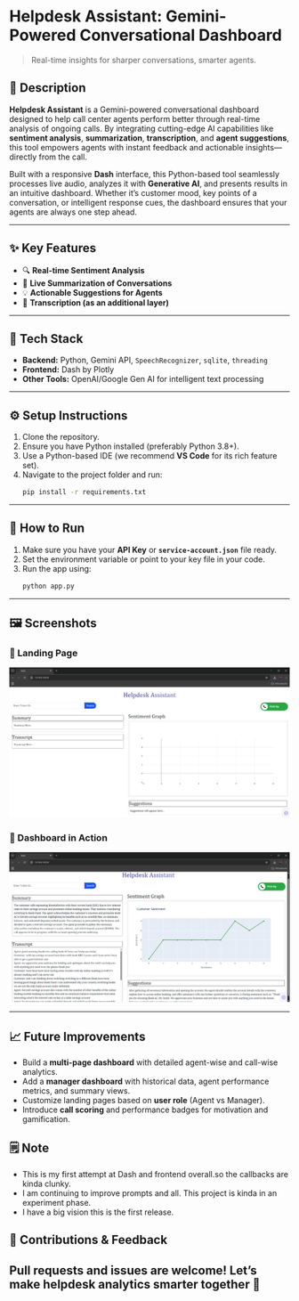
# Helpdesk Assistant: Gemini-Powered Conversational Dashboard

> Real-time insights for sharper conversations, smarter agents.

## 🧠 Description

**Helpdesk Assistant** is a Gemini-powered conversational dashboard designed to help call center agents perform better through real-time analysis of ongoing calls. By integrating cutting-edge AI capabilities like **sentiment analysis**, **summarization**, **transcription**, and **agent suggestions**, this tool empowers agents with instant feedback and actionable insights—directly from the call.

Built with a responsive **Dash** interface, this Python-based tool seamlessly processes live audio, analyzes it with **Generative AI**, and presents results in an intuitive dashboard. Whether it’s customer mood, key points of a conversation, or intelligent response cues, the dashboard ensures that your agents are always one step ahead.

---

## ✨ Key Features

- 🔍 **Real-time Sentiment Analysis**
- 📝 **Live Summarization of Conversations**
- 💡 **Actionable Suggestions for Agents**
- 📜 **Transcription (as an additional layer)**

---

## 🧰 Tech Stack

- **Backend:** Python, Gemini API, `SpeechRecognizer`, `sqlite`, `threading`
- **Frontend:** Dash by Plotly
- **Other Tools:** OpenAI/Google Gen AI for intelligent text processing

---

## ⚙️ Setup Instructions

1. Clone the repository.
2. Ensure you have Python installed (preferably Python 3.8+).
3. Use a Python-based IDE (we recommend **VS Code** for its rich feature set).
4. Navigate to the project folder and run:
   ```bash
   pip install -r requirements.txt
   ```

---

## 🚀 How to Run

1. Make sure you have your **API Key** or **`service-account.json`** file ready.
2. Set the environment variable or point to your key file in your code.
3. Run the app using:
   ```bash
   python app.py
   ```

---

## 🖼️ Screenshots

### 🔹 Landing Page
![Landing](images/Landing.png)

### 🔹 Dashboard in Action
![Dashboard](images/Dashboard.png)

---

## 📈 Future Improvements

- Build a **multi-page dashboard** with detailed agent-wise and call-wise analytics.
- Add a **manager dashboard** with historical data, agent performance metrics, and summary views.
- Customize landing pages based on **user role** (Agent vs Manager).
- Introduce **call scoring** and performance badges for motivation and gamification.

## 🗒️ Note

- This is my first attempt at Dash and frontend overall.so the callbacks are kinda clunky.
- I am continuing to improve prompts and all. This project is kinda in an experiment phase.
- I have a big vision this is the first release.

## 🤝 Contributions & Feedback

Pull requests and issues are welcome! Let’s make helpdesk analytics smarter together 🚀
---
